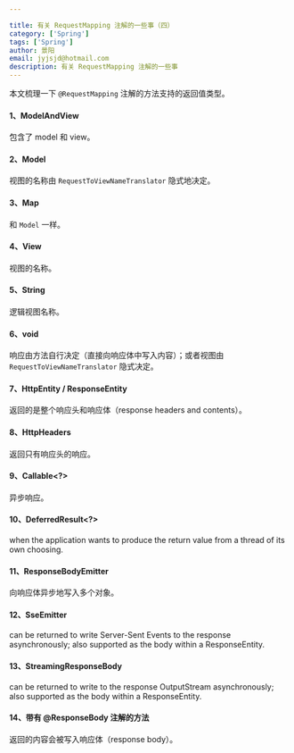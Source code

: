 ```yaml
---

title: 有关 RequestMapping 注解的一些事（四）
category: ['Spring']
tags: ['Spring']
author: 景阳
email: jyjsjd@hotmail.com
description: 有关 RequestMapping 注解的一些事
---
```


本文梳理一下 `@RequestMapping` 注解的方法支持的返回值类型。

#### 1、ModelAndView
包含了 model 和 view。

#### 2、Model
视图的名称由 `RequestToViewNameTranslator` 隐式地决定。

#### 3、Map
和 `Model` 一样。

#### 4、View
视图的名称。

#### 5、String
逻辑视图名称。

#### 6、void
响应由方法自行决定（直接向响应体中写入内容）；或者视图由 `RequestToViewNameTranslator` 隐式决定。

#### 7、HttpEntity<?> / ResponseEntity<?>
返回的是整个响应头和响应体（response headers and contents）。

#### 8、HttpHeaders
返回只有响应头的响应。

#### 9、Callable<?>
异步响应。

#### 10、DeferredResult<?>
when the application wants to produce the return value from a thread of its own choosing.

#### 11、ResponseBodyEmitter 
向响应体异步地写入多个对象。

#### 12、SseEmitter 
can be returned to write Server-Sent Events to the response asynchronously; also supported as the body within a ResponseEntity.

#### 13、StreamingResponseBody 
can be returned to write to the response OutputStream asynchronously; also supported as the body within a ResponseEntity.

#### 14、带有 @ResponseBody 注解的方法
返回的内容会被写入响应体（response body）。

